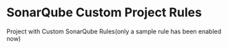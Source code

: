 # SonarQube Custom Project Rules

Project with Custom SonarQube Rules(only a sample rule has been enabled now)